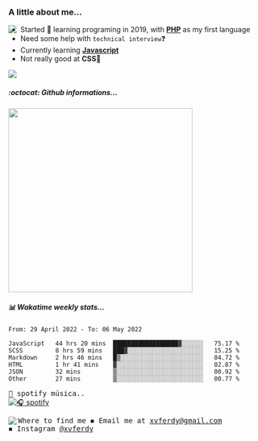 ### A little about me...
<img src="https://cdn.betterttv.net/emote/584d92a1f52be01a7ee606a9/3x" align="left"/>

- Started 🎉 learning programing in 2019, with [**PHP**](https://www.php.net/) as my first language
- Need some help with `technical interview`❓
- Currently learning [**Javascript**](https://www.javascript.com/)
- Not really good at **CSS**💢

![](https://visitor-badge.glitch.me/badge?page_id=xvferdy.xvferdy&left_color=DimGray&right_color=CornflowerBlue&left_text=Profile%20visit)

##### :octocat: Github informations...

<!--![Top Langs](https://github-readme-stats.vercel.app/api/top-langs/?username=xvferdy&layout=compact)-->
<img src="https://github-readme-stats.vercel.app/api/top-langs/?username=xvferdy&layout=compact" width="365px"/>

##### 📊 Wakatime weekly stats...

<!--START_SECTION:waka-->

```text
From: 29 April 2022 - To: 06 May 2022

JavaScript   44 hrs 20 mins  ██████████████████▓░░░░░░   75.17 %
SCSS         8 hrs 59 mins   ███▓░░░░░░░░░░░░░░░░░░░░░   15.25 %
Markdown     2 hrs 46 mins   █▒░░░░░░░░░░░░░░░░░░░░░░░   04.72 %
HTML         1 hr 41 mins    ▓░░░░░░░░░░░░░░░░░░░░░░░░   02.87 %
JSON         32 mins         ▒░░░░░░░░░░░░░░░░░░░░░░░░   00.92 %
Other        27 mins         ▒░░░░░░░░░░░░░░░░░░░░░░░░   00.77 %
```

<!--END_SECTION:waka-->

<!-- https://www.spotify.com/us/account/apps/ -->
<kbd>🎵 spotify música..</kbd> <br>
[![🎧 spotify](https://spotify-github-profile.vercel.app/api/view?uid=xvferdy&cover_image=true&theme=novatorem&bar_color=0080ff)](https://spotify-github-profile.vercel.app/api/view?uid=xvferdy&redirect=true)

<kbd> Where to find me 
<kbd>
  <img src="https://cdn.betterttv.net/emote/5d7d8931d2458468c1f44dc2/1x" align="left">
◾ Email me at [xvferdy@gmail.com](mailto:xvferdy@gmail.com) <br>
◾ Instagram [@xvferdy](https://www.instagram.com/xvferdy/) <br>
</kbd> 
</kbd> 
